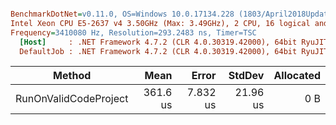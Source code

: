 ``` ini

BenchmarkDotNet=v0.11.0, OS=Windows 10.0.17134.228 (1803/April2018Update/Redstone4)
Intel Xeon CPU E5-2637 v4 3.50GHz (Max: 3.49GHz), 2 CPU, 16 logical and 8 physical cores
Frequency=3410080 Hz, Resolution=293.2483 ns, Timer=TSC
  [Host]     : .NET Framework 4.7.2 (CLR 4.0.30319.42000), 64bit RyuJIT-v4.7.3132.0
  DefaultJob : .NET Framework 4.7.2 (CLR 4.0.30319.42000), 64bit RyuJIT-v4.7.3132.0


```
|                Method |     Mean |    Error |   StdDev | Allocated |
|---------------------- |---------:|---------:|---------:|----------:|
| RunOnValidCodeProject | 361.6 us | 7.832 us | 21.96 us |       0 B |
